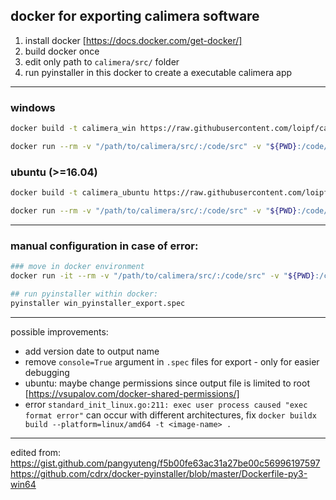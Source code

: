 ## docker for exporting calimera software

1. install docker [https://docs.docker.com/get-docker/]
2. build docker once
3. edit only path to `calimera/src/` folder
4. run pyinstaller in this docker to create a executable calimera app


---

### windows
```sh
docker build -t calimera_win https://raw.githubusercontent.com/loipf/calimera_docker_export/main/win/Dockerfile

docker run --rm -v "/path/to/calimera/src/:/code/src" -v "${PWD}:/code/dist/" calimera_win
```



### ubuntu (>=16.04)
```sh
docker build -t calimera_ubuntu https://raw.githubusercontent.com/loipf/calimera_docker_export/main/linux/Dockerfile

docker run --rm -v "/path/to/calimera/src/:/code/src" -v "${PWD}:/code/dist/" calimera_ubuntu
```

---

### manual configuration in case of error:
```sh
### move in docker environment
docker run -it --rm -v "/path/to/calimera/src/:/code/src" -v "${PWD}:/code/dist/" --entrypoint /bin/bash calimera_win

## run pyinstaller within docker:
pyinstaller win_pyinstaller_export.spec
```




---
possible improvements:

- add version date to output name
- remove `console=True` argument in `.spec` files for export - only for easier debugging
- ubuntu: maybe change permissions since output file is limited to root [https://vsupalov.com/docker-shared-permissions/]
- error `standard_init_linux.go:211: exec user process caused "exec format error"` can occur with different architectures, fix
`docker buildx build --platform=linux/amd64 -t <image-name> .`



---
edited from:  
https://gist.github.com/pangyuteng/f5b00fe63ac31a27be00c56996197597  
https://github.com/cdrx/docker-pyinstaller/blob/master/Dockerfile-py3-win64  


